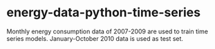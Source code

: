 # energy-data-python-time-series

Monthly energy consumption data of 2007-2009 are used to train time series models.
January-October 2010 data is used as test set.
